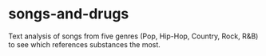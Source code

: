 # songs-and-drugs
Text analysis of songs from five genres (Pop, Hip-Hop, Country, Rock, R&amp;B) to see which references substances the most.
